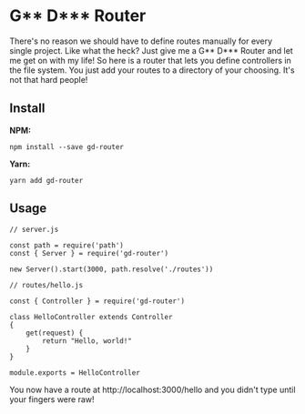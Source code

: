 # G** D*** Router

There's no reason we should have to define routes manually for every single project. Like what the heck? Just give me a
G** D*** Router and let me get on with my life! So here is a router that lets you define controllers in the file system.
You just add your routes to a directory of your choosing. It's not that hard people!


## Install

**NPM:**

```
npm install --save gd-router
```

**Yarn:**

```
yarn add gd-router
```


## Usage

```
// server.js

const path = require('path')
const { Server } = require('gd-router')

new Server().start(3000, path.resolve('./routes'))
```

```
// routes/hello.js

const { Controller } = require('gd-router')

class HelloController extends Controller
{
    get(request) {
        return "Hello, world!"
    }
}

module.exports = HelloController
```

You now have a route at http://localhost:3000/hello and you didn't type until your fingers were raw!
